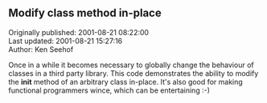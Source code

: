 ## Modify class method in-place  
Originally published: 2001-08-21 08:22:00  
Last updated: 2001-08-21 15:27:16  
Author: Ken Seehof  
  
Once in a while it becomes necessary to globally change the behaviour of classes in a third party library.  This code demonstrates the ability to modify the __init__ method of an arbitrary class in-place.  It's also good for making functional programmers wince, which can be entertaining :-)